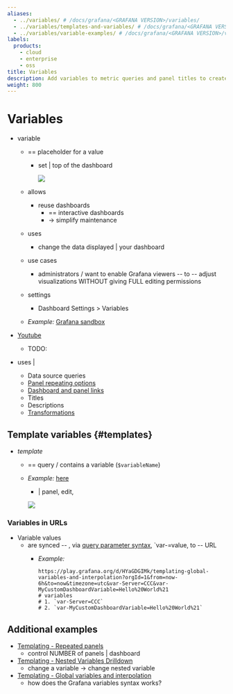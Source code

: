 ```yaml
---
aliases:
  - ../variables/ # /docs/grafana/<GRAFANA VERSION>/variables/
  - ../variables/templates-and-variables/ # /docs/grafana/<GRAFANA VERSION>/variables/templates-and-variables/
  - ../variables/variable-examples/ # /docs/grafana/<GRAFANA VERSION>/variables/variable-examples/
labels:
  products:
    - cloud
    - enterprise
    - oss
title: Variables
description: Add variables to metric queries and panel titles to create interactive and dynamic dashboards
weight: 800
---
```


# Variables

* variable
  * == placeholder for a value
    * set | top of the dashboard
    
      ![](/grafana/media/docs/dashboards/variablesLocation.png)

  * allows
    * reuse dashboards
      * == interactive dashboards
      * -> simplify maintenance
  * uses
    * change the data displayed | your dashboard 
  * use cases
    * administrators / want to enable Grafana viewers -- to -- adjust visualizations WITHOUT giving FULL editing permissions 
  * settings
    * Dashboard Settings > Variables
  * _Example:_ [Grafana sandbox](https://play.grafana.org/goto/aez99iak7arcwb?orgId=1)

* [Youtube](https://www.youtube.com/watch?v=mMUJ3iwIYwc)
  * TODO:

* uses |
  - Data source queries
  - [Panel repeating options](/grafana/docs/sources/panels-visualizations/configure-panel-options/index.md#configure-repeating-panels)
  - [Dashboard and panel links](https://grafana.com/docs/grafana/<GRAFANA_VERSION>/dashboards/build-dashboards/manage-dashboard-links/)
  - Titles
  - Descriptions
  - [Transformations](https://grafana.com/docs/grafana/<GRAFANA_VERSION>/panels-visualizations/query-transform-data/transform-data/)

## Template variables {#templates}

* _template_
  * == query / contains a variable (`$variableName`)
  * _Example:_ [here](https://play.grafana.org/goto/B9Xog68Hg?orgId=1)
    * | panel, edit,

    ![](/grafana/media/docs/dashboards/templateVariables.png)

### Variables in URLs

* Variable values
  * are synced -- , via [query parameter syntax](variable-syntax/index.md#query-parameters), `var-<varname>=value, to -- URL
    * _Example:_ 
      ```text
      https://play.grafana.org/d/HYaGDGIMk/templating-global-variables-and-interpolation?orgId=1&from=now-6h&to=now&timezone=utc&var-Server=CCC&var-MyCustomDashboardVariable=Hello%20World%21
      # variables
      # 1. `var-Server=CCC`
      # 2. `var-MyCustomDashboardVariable=Hello%20World%21` 
      ```

## Additional examples

- [Templating - Repeated panels](https://play.grafana.org/goto/yfZOReUNR?orgId=1)
  - control NUMBER of panels | dashboard
- [Templating - Nested Variables Drilldown](https://play.grafana.org/d/testdata-nested-variables-drilldown/)
  - change a variable -> change nested variable
- [Templating - Global variables and interpolation](https://play.grafana.org/d/HYaGDGIMk/)
  - how does the Grafana variables syntax works?

